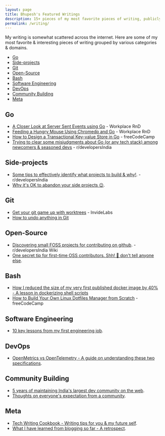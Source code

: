 ```yaml
---
layout: page
title: Bhupesh's Featured Writings
description: 15+ pieces of my most favorite pieces of writing, publicly available on the internet.
permalink: /writing/
---
```


My writing is somewhat scattered across the internet. Here are some of my most favorite & interesting pieces of writing grouped by various categories & domains.

- [Go](#go)
- [Side-projects](#side-projects)
- [Git](#git)
- [Open-Source](#open-source)
- [Bash](#bash)
- [Software Engineering](#software-engineering)
- [DevOps](#devops)
- [Community Building](#community-building)
- [Meta](#meta)

## Go

- [A Closer Look at Server Sent Events using Go](https://www.pacenthink.io/post/a-closer-look-at-server-sent-events/) - Workplace RnD
- [Feeding a Hungry Mouse Using Chromedp and Go](https://www.pacenthink.io/post/feeding-a-hungry-mouse-using-chromedp-and-golang/) - Workplace RnD
- [How to Design a Transactional Key-value Store in Go](https://www.freecodecamp.org/news/design-a-key-value-store-in-go/) - freeCodeCamp
- [Trying to clear some misjudgments about Go (or any tech stack) among newcomers & seasoned devs](https://www.reddit.com/r/developersIndia/comments/1i6o9kc/trying_to_clear_some_misjudgments_about_go_the/) - r/developersIndia

## Side-projects

- [Some tips to effectively identify what projects to build & why!](https://www.reddit.com/r/developersIndia/comments/1dv1m9w/some_tips_to_effectively_identify_what_projects/). - r/developersIndia
- [Why it's OK to abandon your side projects 😉](https://buttondown.com/bhupesh/archive/why-its-ok-to-abandon-your-side-projects/).

## Git

- [Get your git game up with worktrees](https://blog.invidelabs.com/git-worktree-to-make-daily-git-workflow-better/) - InvideLabs
- [How to undo anything in Git](https://til.bhupesh.me/git/how-to-undo-anything-in-git)

## Open-Source

- [Discovering small FOSS projects for contributing on github](https://wiki.developersindia.in/faqs/finding-small-foss-projects-on-github). - r/developersIndia Wiki
- [One secret tip for first-time OSS contributors. Shh! 🤫 don't tell anyone else](https://buttondown.com/bhupesh/archive/one-secret-tip-for-first-time-oss-contributors/).

## Bash

- [How I reduced the size of my very first published docker image by 40% - A lesson in dockerizing shell scripts](https://bhupesh.me/publishing-my-first-ever-dockerfile-optimization-ugit/)
- [How to Build Your Own Linux Dotfiles Manager from Scratch](https://www.freecodecamp.org/news/build-your-own-dotfiles-manager-from-scratch/) - freeCodeCamp

## Software Engineering

- [10 key lessons from my first engineering job](https://buttondown.com/bhupesh/archive/10-key-lessons-from-my-first-engineering-job/).

## DevOps

- [OpenMetrics vs OpenTelemetry - A guide on understanding these two specifications](https://signoz.io/blog/openmetrics-vs-opentelemetry/).

## Community Building

- [5 years of maintaining India's largest dev community on the web](https://bhupesh.me/5-years-developersIndia/).
- [Thoughts on everyone's expectation from a community](https://x.com/bhupeshimself/status/1799132946479325334).

## Meta

- [Tech Writing Cookbook - Writing tips for you & my future self](https://til.bhupesh.me/meta/tech-writing-cookbook).
- [What I have learned from blogging so far - A retrospect](https://bhupesh.me/what-i-have-learned-from-blogging-so-far-retrospect/).
